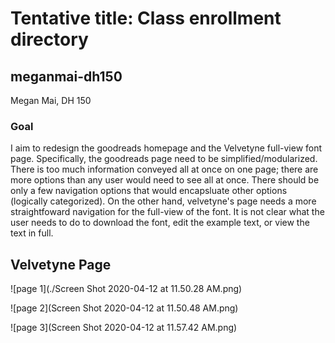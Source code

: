 # Tentative title: Class enrollment directory
## meganmai-dh150
Megan Mai, DH 150 
### Goal 
I aim to redesign the goodreads homepage and the Velvetyne full-view font page. Specifically, the goodreads page need to be simplified/modularized. There is too much information conveyed all at once on one page; there are more options than any user would need to see all at once. There should be only a few navigation options that would encapsluate other options (logically categorized). On the other hand, velvetyne's page needs a more straightfoward navigation for the full-view of the font. It is not clear what the user needs to do to download the font, edit the example text, or view the text in full.
## Velvetyne Page                                     
![page 1](./Screen Shot 2020-04-12 at 11.50.28 AM.png)

![page 2](Screen Shot 2020-04-12 at 11.50.48 AM.png)

![page 3](Screen Shot 2020-04-12 at 11.57.42 AM.png)

